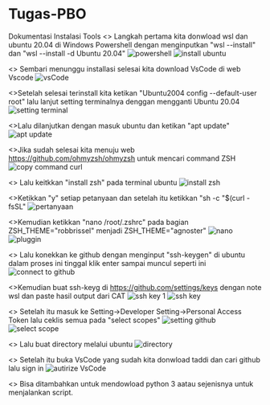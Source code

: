 # Tugas-PBO
Dokumentasi Instalasi Tools
<> Langkah pertama kita donwload wsl dan ubuntu 20.04 di Windows Powershell dengan menginputkan "wsl --install" dan "wsl --install -d Ubuntu 20.04"
![powershell](https://user-images.githubusercontent.com/114232617/193503129-0bd31a6b-6b6c-4a5a-ba53-555d8cb66e63.png)
![install ubuntu](https://user-images.githubusercontent.com/114232617/193503157-5c7717ee-4368-4651-bc5e-4515ddf17bb3.png)


<> Sembari menunggu installasi selesai kita download VsCode di web Vscode 
![vsCode](https://user-images.githubusercontent.com/114232617/193503314-b0793f35-a659-416d-9319-feb97d107d9a.png)


<>Setelah selesai terinstall kita ketikan "Ubuntu2004 config --default-user root" lalu lanjut setting terminalnya denggan mengganti Ubuntu 20.04
![setting terminal](https://user-images.githubusercontent.com/114232617/193504989-bacb75f2-9ad4-468a-b70a-27aa2136fcd7.png)


<>Lalu dilanjutkan dengan  masuk ubuntu dan ketikan "apt update"
![apt update](https://user-images.githubusercontent.com/114232617/193505090-8e4e67fe-88d5-4fbc-9ec8-43ecf8ee822e.png)


<>Jika sudah selesai kita menuju web https://github.com/ohmyzsh/ohmyzsh untuk mencari command ZSH
![copy command curl](https://user-images.githubusercontent.com/114232617/193505298-74110f94-70dd-461a-81bd-1a30017b5212.png)


<> Lalu keitkkan "install zsh" pada terminal ubuntu
![install zsh](https://user-images.githubusercontent.com/114232617/193505425-c101487c-c7ed-4fe6-94e9-efb81e5fcec7.png)


<>Ketikkan "y" setiap petanyaan dan setelah itu ketikkan "sh -c "$(curl -fsSL"
![pertanyaan](https://user-images.githubusercontent.com/114232617/193510292-1ec9dd73-b37c-4a0e-aeff-1be9eafbf086.jpg)


<>Kemudian ketikkan "nano /root/.zshrc" pada bagian ZSH_THEME="robbrissel" menjadi ZSH_THEME="agnoster"
![nano ](https://user-images.githubusercontent.com/114232617/193511242-50a6dc21-4e33-4548-86c4-be514d587456.jpg)
![pluggin](https://user-images.githubusercontent.com/114232617/193510659-1db166a9-bef0-4eed-87a0-372cb82a7f35.jpg)

<> Lalu konekkan ke github dengan menginput "ssh-keygen" di ubuntu dalam proses ini tinggal klik enter sampai muncul seperti ini
![connect to github](https://user-images.githubusercontent.com/114232617/193513637-7c9b2cdb-6284-4d89-a3be-e058b18f207c.jpg)


<>Kemudian buat ssh-keyg di https://github.com/settings/keys dengan note wsl dan paste hasil output dari CAT
![ssh key 1](https://user-images.githubusercontent.com/114232617/193514621-6cb4954a-14fd-4979-a28c-e4c591a1f169.jpg)
![ssh key](https://user-images.githubusercontent.com/114232617/193514662-95ee6fe5-8d42-4287-bb5a-15f472e35626.jpg)


<> Setelah itu masuk ke Setting->Developer Setting->Personal Access Token lalu ceklis semua pada "select scopes"
![setting github](https://user-images.githubusercontent.com/114232617/193515700-b4f05be1-98ff-45ce-b96e-ff0d7889fb9e.jpg)
![select scope](https://user-images.githubusercontent.com/114232617/193516262-7f4a5791-d6c7-4038-8c97-5f779df7ff4b.jpg)


<> Lalu buat directory melalui ubuntu 
![directory](https://user-images.githubusercontent.com/114232617/193535038-ad1f9fd8-2027-4034-bc28-c9470e6fb689.jpg)


<> Setelah itu buka VsCode yang sudah kita donwload taddi dan cari github lalu sign in 
![autirize VsCode](https://user-images.githubusercontent.com/114232617/193535839-96d1086a-49d7-4c14-be2d-7d2e489a06fd.jpg)

<> Bisa ditambahkan untuk mendowload python 3 aatau sejenisnya untuk menjalankan script.
